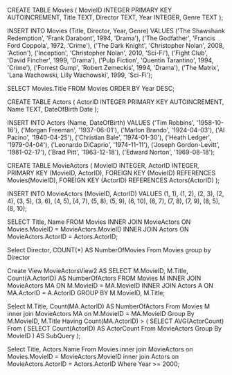 CREATE TABLE Movies
(
    MovieID       INTEGER PRIMARY KEY AUTOINCREMENT,
    Title    TEXT,
    Director TEXT,
    Year     INTEGER,
    Genre    TEXT
);

INSERT INTO Movies (Title, Director, Year, Genre)
VALUES ('The Shawshank Redemption', 'Frank Darabont', 1994, 'Drama'),
       ('The Godfather', 'Francis Ford Coppola', 1972, 'Crime'),
       ('The Dark Knight', 'Christopher Nolan', 2008, 'Action'),
       ('Inception', 'Christopher Nolan', 2010, 'Sci-Fi'),
       ('Fight Club', 'David Fincher', 1999, 'Drama'),
       ('Pulp Fiction', 'Quentin Tarantino', 1994, 'Crime'),
       ('Forrest Gump', 'Robert Zemeckis', 1994, 'Drama'),
       ('The Matrix', 'Lana Wachowski, Lilly Wachowski', 1999, 'Sci-Fi');

SELECT Movies.Title
FROM Movies
ORDER BY Year DESC;

CREATE TABLE Actors
(
    ActorID INTEGER PRIMARY KEY AUTOINCREMENT,
    Name    TEXT,
    DateOfBirth Date
);

INSERT INTO Actors (Name, DateOfBirth)
VALUES ('Tim Robbins', '1958-10-16'),
       ('Morgan Freeman', '1937-06-01'),
       ('Marlon Brando', '1924-04-03'),
       ('Al Pacino', '1940-04-25'),
       ('Christian Bale', '1974-01-30'),
       ('Heath Ledger', '1979-04-04'),
       ('Leonardo DiCaprio', '1974-11-11'),
       ('Joseph Gordon-Levitt', '1981-02-17'),
       ('Brad Pitt', '1963-12-18'),
       ('Edward Norton', '1969-08-18');

CREATE TABLE MovieActors
(
    MovieID INTEGER,
    ActorID INTEGER,
    PRIMARY KEY (MovieID, ActorID),
    FOREIGN KEY (MovieID) REFERENCES Movies(MovieID),
    FOREIGN KEY (ActorID) REFERENCES Actors(ActorID)
);

INSERT INTO MovieActors (MovieID, ActorID)
VALUES (1, 1),
       (1, 2),
       (2, 3),
       (2, 4),
       (3, 5),
       (3, 6),
       (4, 5),
       (4, 7),
       (5, 8),
       (5, 9),
       (6, 10),
       (6, 7),
       (7, 8),
       (7, 9),
       (8, 5),
       (8, 10);

SELECT Title, Name
FROM Movies
         INNER JOIN MovieActors ON Movies.MovieID = MovieActors.MovieID
         INNER JOIN Actors ON MovieActors.ActorID = Actors.ActorID;

Select Director, COUNT(*) AS NumberOfMovies
From Movies
group by Director

Create View MovieActorsView2 AS
    SELECT M.MovieID, M.Title, Count(A.ActorID) AS NumberOfActors
    FROM Movies M
             INNER JOIN MovieActors MA ON M.MovieID = MA.MovieID
             INNER JOIN Actors A ON MA.ActorID = A.ActorID
    GROUP BY M.MovieID, M.Title;

Select M.Title, Count(MA.ActorID) AS NumberOfActors
From Movies M
         inner join MovieActors MA on M.MovieID = MA.MovieID
Group By M.MovieID, M.Title
Having Count(MA.ActorID) > (
SELECT AVG(ActorCount)
From (
    SELECT Count(ActorID) AS ActorCount
    From MovieActors
    Group By MovieID
     ) AS SubQuery
    );

Select Title, Actors.Name
From Movies
            inner join MovieActors on Movies.MovieID = MovieActors.MovieID
            inner join Actors on MovieActors.ActorID = Actors.ActorID
    Where Year >= 2000;




